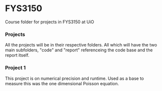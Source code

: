 # FYS3150
Course folder for projects in FYS3150 at UiO

### Projects 
All the projects will be in their respective folders. All which will have the two main subfolders, "code" and "report" referenceing the code base and the report itself. 

### Project 1
This project is on numerical precision and runtime. Used as a base to measure this was the one dimensional Poisson equation. 
